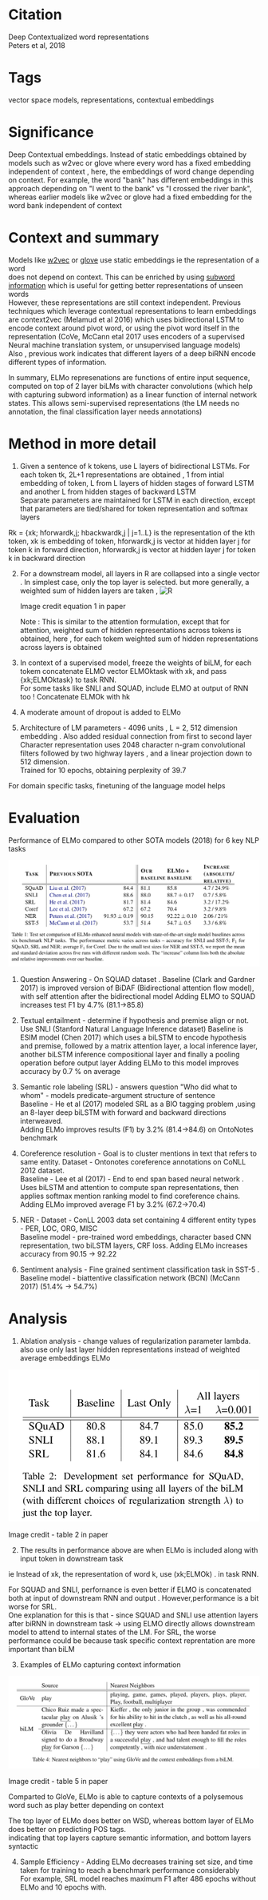 # Citation  

Deep Contextualized word representations  
Peters et al, 2018


# Tags  

vector space models, representations, contextual embeddings  

# Significance

Deep Contextual embeddings. Instead of static embeddings obtained by models such as w2vec or glove where every word has a fixed embedding independent of context ,
here, the embeddings of word change depending on context. For example, the word "bank" has different embeddings in this approach depending on 
"I went to the bank" vs "I crossed the river bank", whereas earlier models like w2vec or glove had a fixed embedding for the word bank
independent of context   


# Context and summary     

Models like [w2vec](./NLP/nw2vec_1_mikolov_2013.md) or [glove](./NLP/glove_pennington_2014.ipynb) use static embeddings ie the representation of a word  
does not depend on context. This can be enriched by using [subword information](fasttext_bojanowski_2017.md) which is useful for getting better representations of unseen words  
However, these representations are still context independent. Previous techniques which leverage contextual representations to learn embeddings are context2vec (Melamud et al 2016) which uses bidirectional LSTM to encode 
context around pivot word, or using the pivot word itself in the representation (CoVe, McCann etal 2017 uses encoders of a supervised Neural machine translation system, or unsupervised language models)  
Also , previous work indicates that different layers of a deep biRNN encode different types of information.  

In summary, ELMo represenations are functions of entire input sequence, computed on top of 2 layer biLMs with
character convolutions (which help with capturing subword information) as a linear function of internal network states. 
This allows semi-supervised representations (the LM needs no annotation, the final classification layer needs annotations)    








# Method in more detail  

1) Given a sentence of k tokens, use L layers of bidirectional LSTMs. For each token tk, 2L+1 representations are obtained , 1 from intial embedding of token, L from L layers of hidden stages of forward LSTM and another L from hidden stages of backward LSTM  
Separate parameters are maintained for LSTM in each direction, except that parameters are tied/shared for token representation and softmax layers  

Rk = {xk; hforwardk,j; hbackwardk,j | j=1..L} is the representation of the kth token, xk is embedding of token, hforwardk,j is vector at hidden layer j for token k in forward direction,  hforwardk,j is vector at hidden layer j for token k in backward direction  

2) For a downstream model, all layers in R are collapsed into a single vector . In simplest case, only the top layer is selected. but more generally, a weighted sum of hidden layers are taken , 
    ![R](representation_downstream.png "Image credit Equation 1 in paper")   
    
    Image credit equation 1 in paper   
    
    Note : This is similar to the attention formulation, except that for attention, weighted sum of hidden representations across tokens is obtained, here , for each tokem weighted sum of hidden representations across layers is obtained  
    

3) In context of a supervised model, freeze the weights of biLM, for each tokem concatenate ELMO vector ELMOktask with xk, and pass {xk;ELMOktask} to task RNN.  
For some tasks like SNLI and SQUAD, include ELMO at output of RNN too ! Concatenate ELMOk with hk 

4) A moderate amount of dropout is added to ELMo   

5) Architecture of LM parameters - 4096 units , L = 2, 512 dimension embedding . Also added residual connection from first to second layer  
Character representation uses 2048 character n-gram convolutional filters followed by two highway layers  , and a linear projection down to 512 dimension.  
Trained for 10 epochs, obtaining perplexity of 39.7 

For domain specific tasks, finetuning of the language model helps  



# Evaluation  

Performance of ELMo compared to other SOTA models (2018) for 6 key NLP tasks  


![performance](elmo_pic4.png "Image credit Table 1 in paper")   



1) Question Answering - On SQUAD dataset .  Baseline  (Clark and Gardner 2017) is improved version of BiDAF (Bidirectional attention flow model), with self attention after the bidirectional model 
Adding ELMO to SQUAD increases test F1 by 4.7% (81.1->85.8)  

2) Textual entailment - determine if hypothesis and premise align or not. Use SNLI (Stanford Natural Language Inference dataset) Baseline is ESIM model (Chen 2017) 
which uses a biLSTM to encode hypothesis and premise, followed by a matrix attention layer, a local inference layer, another biLSTM inference compositional layer and finally a pooling operation before output layer
Adding ELMo to this model improves accuracy by 0.7 % on average  

3) Semantic role labeling (SRL) - answers question "Who did what to whom" - models predicate-argument structure of sentence  
Baseline - He et al (2017) modeled SRL as a BIO tagging problem ,using an 8-layer deep biLSTM with forward and backward directions interweaved.  
Adding ELMo improves results (F1) by 3.2% (81.4->84.6) on OntoNotes benchmark  

4) Coreference resolution    - Goal is to cluster mentions in text that refers to same entity. Dataset  - Ontonotes coreference annotations on CoNLL 2012 dataset.  
Baseline - Lee et al (2017) - End to end span based neural network . Uses biLSTM and attention to compute span representations, then applies softmax mention ranking model  to find coreference chains. 
Adding ELMo improved average F1 by 3.2% (67.2->70.4)  

5) NER - Dataset - ConLL 2003 data set containing 4 different entity types - PER, LOC, ORG, MISC  
Baseline model -    pre-trained word embeddings, character based CNN representation, two biLSTM layers, CRF loss. Adding ELMo increases accuracy from 90.15 -> 92.22  

6) Sentiment analysis - Fine grained sentiment classification task in SST-5 . Baseline model - biattentive classification network (BCN) (McCann 2017) (51.4% -> 54.7%)  


# Analysis  

1) Ablation analysis - change values of regularization parameter lambda. also use only last layer hidden representations instead of weighted average embeddings ELMo  


  ![elmo_ablation](elmo_pic5.png "Image credit Table 2 in paper")  
  
  Image credit - table 2 in paper
  
  
2) The results in performance above are when ELMo is included along with input token in downstream task  

ie Instead of xk, the representation  of word k, use (xk;ELMOk)  . in task RNN.  

For SQUAD and SNLI, perfornance is even better if ELMO is concatenated both at input of downstream RNN and output . However,performance is a bit worse for SRL.  
One explanation for this is that - since SQUAD and SNLI use attention layers after biRNN in downstream task -> using ELMO directly allows downstream model to attend to internal states of the LM.  For SRL, the worse performance could be because task specific context 
reprentation are more important than biLM  



3) Examples of ELMo capturing context information 

  ![elmo_context](elmo_pic6.png "Image credit Table 5 in paper")  
  
  Image credit  - table 5 in paper 
  
  Comparted to GloVe, ELMo is able to capture contexts of a polysemous word such as play better depending on context  
  
  The top layer of ELMo does better on WSD, whereas bottom layer of ELMo does better on predicting POS tags.  
  indicating that top layers capture semantic information, and bottom layers syntactic  
  
  
4) Sample Efficiency - Adding ELMo decreases training set size, and time taken for training to reach a benchmark performance considerably  
   For example, SRL model reaches maximum F1 after 486 epochs without ELMo and 10 epochs with. 
  


